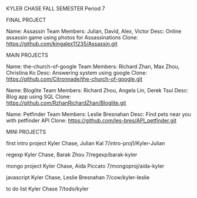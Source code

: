KYLER CHASE
FALL SEMESTER
Period 7

FINAL PROJECT

Name: Assassin
Team Members: Julian, David, Alex, Victor
Desc: Online assassin game using photos for Assassinations
Clone: https://github.com/kingalex11235/Assassin.git

MAIN PROJECTS

Name: the-church-of-google
Team Members: Richard Zhan, Max Zhou, Christina Ko
Desc: Answering system using google
Clone: https://github.com/Citronnade/the-church-of-google.git


Name: Bloglite
Team Members: Richard Zhou, Angela Lin, Derek Tsui
Desc: Blog app using SQL
Clone: https://github.com/RzhanRichardZhan/Bloglite.git

Name: Petfinder
Team Members: Leslie Bresnahan
Desc: Find pets near you with petfinder API
Clone: https://github.com/les-bres/API_petfinder.git


MINI PROJECTS

first intro project
Kyler Chase, Julian Kal
7/intro-proj1/Kyler-Julian

regexp
Kyler Chase, Barak Zhou
7/regexp/barak-kyler

mongo project
Kyler Chase, Aida Piccato
7/mongoproj/aida-kyler

javascript
Kyler Chase, Leslie Bresnahan
7/cow/kyler-leslie

to do list
Kyler Chase
7/todo/kyler
